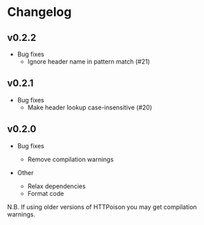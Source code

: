 # Changelog

## v0.2.2

* Bug fixes
  * Ignore header name in pattern match (#21)

## v0.2.1

* Bug fixes
  * Make header lookup case-insensitive (#20)

## v0.2.0

* Bug fixes
  * Remove compilation warnings

* Other
  * Relax dependencies
  * Format code

N.B. If using older versions of HTTPoison you may get compilation warnings.
